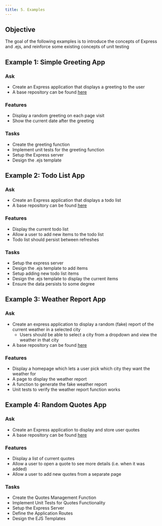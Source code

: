 ```yaml
---
title: 5. Examples
---
```


## Objective
The goal of the following examples is to introduce the concepts of Express and .ejs, and reinforce some existing concepts of unit testing

## Example 1: Simple Greeting App
### Ask
- Create an Express application that displays a greeting to the user
- A base repository can be found [here](https://github.com/menglishca/simple-greeting-base.git)

### Features
- Display a random greeting on each page visit
- Show the current date after the greeting

### Tasks
- Create the greeting function
- Implement unit tests for the greeting function
- Setup the Express server
- Design the .ejs template

## Example 2: Todo List App
### Ask
- Create an Express application that displays a todo list
- A base repository can be found [here](https://github.com/menglishca/todo-list-base.git)

### Features
- Display the current todo list
- Allow a user to add new items to the todo list
- Todo list should persist between refreshes

### Tasks
- Setup the express server
- Design the .ejs template to add items
- Setup adding new todo list items
- Design the .ejs template to display the current items
- Ensure the data persists to some degree

## Example 3: Weather Report App
### Ask
- Create an express application to display a random (fake) report of the current weather in a selected city
    - Users should be able to select a city from a dropdown and view the weather in that city
- A base repository can be found [here](https://github.com/menglishca/weather-report-base.git)

### Features
- Display a homepage which lets a user pick which city they want the weather for
- A page to display the weather report
- A function to generate the fake weather report
- Unit tests to verify the weather report function works

## Example 4: Random Quotes App
### Ask
- Create an Express application to display and store user quotes
- A base repository can be found [here](https://github.com/menglishca/random-quotes-base.git)

### Features
- Display a list of current quotes
- Allow a user to open a quote to see more details (i.e. when it was added)
- Allow a user to add new quotes from a separate page

### Tasks
- Create the Quotes Management Function
- Implement Unit Tests for Quotes Functionality
- Setup the Express Server
- Define the Application Routes
- Design the EJS Templates